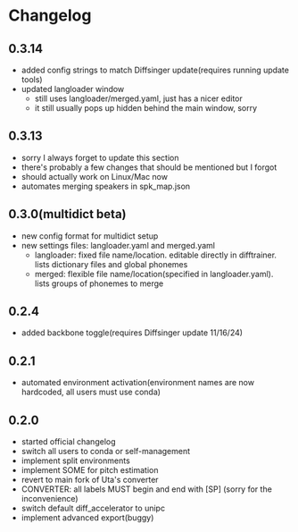 # Changelog

## 0.3.14
- added config strings to match Diffsinger update(requires running update tools)
- updated langloader window
  - still uses langloader/merged.yaml, just has a nicer editor
  - it still usually pops up hidden behind the main window, sorry
## 0.3.13
- sorry I always forget to update this section
- there's probably a few changes that should be mentioned but I forgot
- should actually work on Linux/Mac now
- automates merging speakers in spk_map.json
## 0.3.0(multidict beta)
- new config format for multidict setup
- new settings files: langloader.yaml and merged.yaml
  - langloader: fixed file name/location. editable directly in difftrainer. lists dictionary files and global phonemes
  - merged: flexible file name/location(specified in langloader.yaml). lists groups of phonemes to merge
## 0.2.4
- added backbone toggle(requires Diffsinger update 11/16/24)
## 0.2.1
- automated environment activation(environment names are now hardcoded, all users must use conda)
## 0.2.0
- started official changelog
- switch all users to conda or self-management
- implement split environments
- implement SOME for pitch estimation
- revert to main fork of Uta's converter
- CONVERTER: all labels MUST begin and end with [SP] (sorry for the inconvenience)
- switch default diff_accelerator to unipc
- implement advanced export(buggy)
